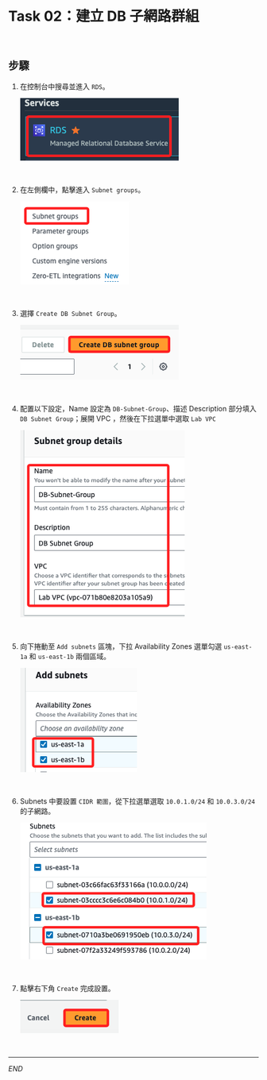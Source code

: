# Task 02：建立 DB 子網路群組

<br>

## 步驟

1. 在控制台中搜尋並進入 `RDS`。

    ![](images/img_31.png)

<br>

2. 在左側欄中，點擊進入 `Subnet groups`。

    ![](images/img_32.png)

<br>

3. 選擇 `Create DB Subnet Group`。

    ![](images/img_33.png)

<br>

4. 配置以下設定，Name 設定為 `DB-Subnet-Group`、描述 Description 部分填入 `DB Subnet Group`；展開 VPC ，然後在下拉選單中選取 `Lab VPC`

    ![](images/img_34.png)

<br>

5. 向下捲動至 `Add subnets` 區塊，下拉 Availability Zones 選單勾選 `us-east-1a` 和 `us-east-1b` 兩個區域。

    ![](images/img_04.png)

<br>

6. Subnets 中要設置 `CIDR 範圍`，從下拉選單選取 `10.0.1.0/24` 和 `10.0.3.0/24` 的子網路。

    ![](images/img_05.png)

<br>

7. 點擊右下角 `Create` 完成設置。

    ![](images/img_35.png)

<br>

___

_END_